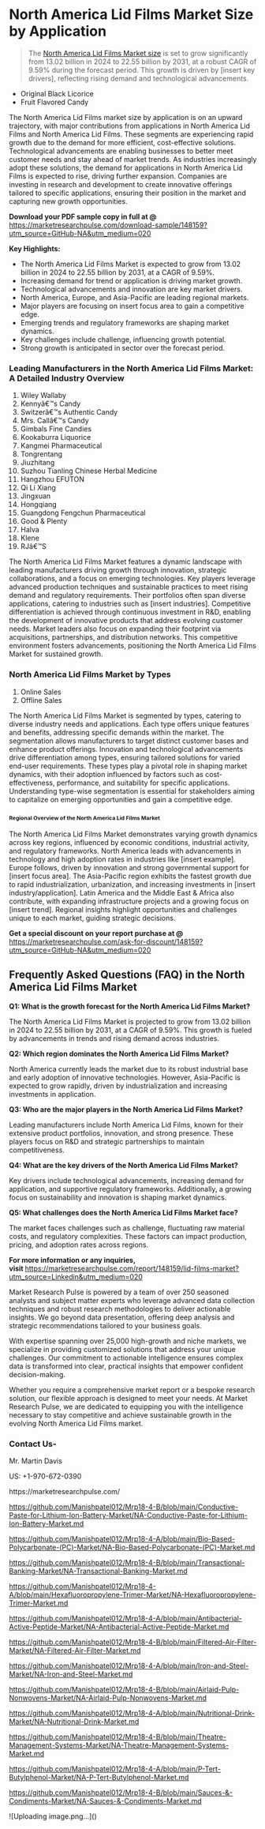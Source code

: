 <h1>North America Lid Films Market&nbsp;Size by Application</h1><blockquote><p>The <a href="https://marketresearchpulse.com/download-sample/148159?utm_source=GitHub-NA&amp;utm_medium=020">North America Lid Films Market size</a> is set to grow significantly from 13.02 billion in 2024 to 22.55 billion by 2031, at a robust CAGR of 9.59% during the forecast period. This growth is driven by [insert key drivers], reflecting rising demand and technological advancements.</p></blockquote><ul><li>Original Black Licorice<li> Fruit Flavored Candy</li></ul><p>The North America Lid Films market size by application is on an upward trajectory, with major contributions from applications in North America Lid Films and North America Lid Films. These segments are experiencing rapid growth due to the demand for more efficient, cost-effective solutions. Technological advancements are enabling businesses to better meet customer needs and stay ahead of market trends. As industries increasingly adopt these solutions, the demand for applications in North America Lid Films is expected to rise, driving further expansion. Companies are investing in research and development to create innovative offerings tailored to specific applications, ensuring their position in the market and capturing new growth opportunities.</p><p><strong>Download your PDF sample copy in full at @ </strong><a href="https://marketresearchpulse.com/download-sample/148159?utm_source=GitHub-NA&amp;utm_medium=020">https://marketresearchpulse.com/download-sample/148159?utm_source=GitHub-NA&amp;utm_medium=020</a></p><p><strong>Key Highlights: </strong></p><ul><li>The North America Lid Films Market is expected to grow from 13.02 billion in 2024 to 22.55 billion by 2031, at a CAGR of 9.59%.</li><li>Increasing demand for trend or application is driving market growth.</li><li>Technological advancements and innovation are key market drivers.</li><li>North America, Europe, and Asia-Pacific are leading regional markets.</li><li>Major players are focusing on insert focus area to gain a competitive edge.</li><li>Emerging trends and regulatory frameworks are shaping market dynamics.</li><li>Key challenges include challenge, influencing growth potential.</li><li>Strong growth is anticipated in sector over the forecast period.</li></ul><h3>Leading Manufacturers in the North America Lid Films Market: A Detailed Industry Overview</h3><ol><li>Wiley Wallaby</li><li>Kennyâ€™s Candy</li><li>Switzerâ€™s Authentic Candy</li><li>Mrs. Callâ€™s Candy</li><li>Gimbals Fine Candies</li><li>Kookaburra Liquorice</li><li>Kangmei Pharmaceutical</li><li>Tongrentang</li><li>Jiuzhitang</li><li>Suzhou Tianling Chinese Herbal Medicine</li><li>Hangzhou EFUTON</li><li>Qi Li Xiang</li><li>Jingxuan</li><li>Hongqiang</li><li>Guangdong Fengchun Pharmaceutical</li><li>Good & Plenty</li><li>Halva</li><li>Klene</li><li>RJâ€™S</li></ol><div class="flex max-w-full flex-col flex-grow"><div class="min-h-8 text-message flex w-full flex-col items-end gap-2 whitespace-normal break-words [.text-message+&amp;]:mt-5" dir="auto" data-message-author-role="assistant" data-message-id="fd8432e4-4910-450d-b182-61b7bfb0a01f" data-message-model-slug="gpt-4o"><div class="flex w-full flex-col gap-1 empty:hidden first:pt-[3px]"><div class="markdown prose w-full break-words dark:prose-invert light"><p>The North America Lid Films Market features a dynamic landscape with leading manufacturers driving growth through innovation, strategic collaborations, and a focus on emerging technologies. Key players leverage advanced production techniques and sustainable practices to meet rising demand and regulatory requirements. Their portfolios often span diverse applications, catering to industries such as [insert industries]. Competitive differentiation is achieved through continuous investment in R&amp;D, enabling the development of innovative products that address evolving customer needs. Market leaders also focus on expanding their footprint via acquisitions, partnerships, and distribution networks. This competitive environment fosters advancements, positioning the North America Lid Films Market for sustained growth.</p></div></div></div></div><h3>North America Lid Films Market by Types</h3><ol><li>Online Sales<li> Offline Sales</li></ol><div class="flex max-w-full flex-col flex-grow"><div class="min-h-8 text-message flex w-full flex-col items-end gap-2 whitespace-normal break-words [.text-message+&amp;]:mt-5" dir="auto" data-message-author-role="assistant" data-message-id="084470be-0bb7-4664-bddf-5156b4f41249" data-message-model-slug="gpt-4o-mini"><div class="flex w-full flex-col gap-1 empty:hidden first:pt-[3px]"><div class="markdown prose w-full break-words dark:prose-invert light"><p>The North America Lid Films Market is segmented by types, catering to diverse industry needs and applications. Each type offers unique features and benefits, addressing specific demands within the market. The segmentation allows manufacturers to target distinct customer bases and enhance product offerings. Innovation and technological advancements drive differentiation among types, ensuring tailored solutions for varied end-user requirements. These types play a pivotal role in shaping market dynamics, with their adoption influenced by factors such as cost-effectiveness, performance, and suitability for specific applications. Understanding type-wise segmentation is essential for stakeholders aiming to capitalize on emerging opportunities and gain a competitive edge.</p></div></div></div></div><h3><span style="font-size: 11px;">Regional Overview of the North America Lid Films Market</span></h3><div class="flex max-w-full flex-col flex-grow"><div class="min-h-8 text-message flex w-full flex-col items-end gap-2 whitespace-normal break-words [.text-message+&amp;]:mt-5" dir="auto" data-message-author-role="assistant" data-message-id="e9038762-ce64-4e30-91c9-9bd413514231" data-message-model-slug="gpt-4o-mini"><div class="flex w-full flex-col gap-1 empty:hidden first:pt-[3px]"><div class="markdown prose w-full break-words dark:prose-invert light"><p>The North America Lid Films Market demonstrates varying growth dynamics across key regions, influenced by economic conditions, industrial activity, and regulatory frameworks. North America leads with advancements in technology and high adoption rates in industries like [insert example]. Europe follows, driven by innovation and strong governmental support for [insert focus area]. The Asia-Pacific region exhibits the fastest growth due to rapid industrialization, urbanization, and increasing investments in [insert industry/application]. Latin America and the Middle East &amp; Africa also contribute, with expanding infrastructure projects and a growing focus on [insert trend]. Regional insights highlight opportunities and challenges unique to each market, guiding strategic decisions.</p></div></div></div></div><p><strong>Get a special discount on your report purchase at @ </strong><a href="https://marketresearchpulse.com/ask-for-discount/148159?utm_source=GitHub-NA&amp;utm_medium=020">https://marketresearchpulse.com/ask-for-discount/148159?utm_source=GitHub-NA&amp;utm_medium=020</a></p><h2>Frequently Asked Questions (FAQ) in the North America Lid Films Market</h2><p><strong>Q1: What is the growth forecast for the North America Lid Films Market?</strong></p><p>The North America Lid Films Market is projected to grow from 13.02 billion in 2024 to 22.55 billion by 2031, at a CAGR of 9.59%. This growth is fueled by advancements in trends and rising demand across industries.</p><p><strong>Q2: Which region dominates the North America Lid Films Market?</strong></p><p>North America currently leads the market due to its robust industrial base and early adoption of innovative technologies. However, Asia-Pacific is expected to grow rapidly, driven by industrialization and increasing investments in application.</p><p><strong>Q3: Who are the major players in the North America Lid Films Market?</strong></p><p>Leading manufacturers include North America Lid Films, known for their extensive product portfolios, innovation, and strong presence. These players focus on R&amp;D and strategic partnerships to maintain competitiveness.</p><p><strong>Q4: What are the key drivers of the North America Lid Films Market?</strong></p><p>Key drivers include technological advancements, increasing demand for application, and supportive regulatory frameworks. Additionally, a growing focus on sustainability and innovation is shaping market dynamics.</p><p><strong>Q5: What challenges does the North America Lid Films Market face?</strong></p><p>The market faces challenges such as challenge, fluctuating raw material costs, and regulatory complexities. These factors can impact production, pricing, and adoption rates across regions.</p><p><strong>For more information or any inquiries, visit&nbsp;</strong><a href="https://marketresearchpulse.com/report/148159/lid-films-market?utm_source=Linkedin&utm_medium=020">https://marketresearchpulse.com/report/148159/lid-films-market?utm_source=Linkedin&utm_medium=020</a></p><p>Market Research Pulse is powered by a team of over 250 seasoned analysts and subject matter experts who leverage advanced data collection techniques and robust research methodologies to deliver actionable insights. We go beyond data presentation, offering deep analysis and strategic recommendations tailored to your business goals.</p><p>With expertise spanning over 25,000 high-growth and niche markets, we specialize in providing customized solutions that address your unique challenges. Our commitment to actionable intelligence ensures complex data is transformed into clear, practical insights that empower confident decision-making.</p><p>Whether you require a comprehensive market report or a bespoke research solution, our flexible approach is designed to meet your needs. At Market Research Pulse, we are dedicated to equipping you with the intelligence necessary to stay competitive and achieve sustainable growth in the evolving North America Lid Films market.</p><h3><strong>Contact Us-</strong></h3><p>Mr. Martin Davis</p><p>US: +1-970-672-0390</p><p>https://marketresearchpulse.com/</p><p><a href="https://github.com/Manishpatel012/Mrp18-4-B/blob/main/Conductive-Paste-for-Lithium-Ion-Battery-Market/NA-Conductive-Paste-for-Lithium-Ion-Battery-Market.md">https://github.com/Manishpatel012/Mrp18-4-B/blob/main/Conductive-Paste-for-Lithium-Ion-Battery-Market/NA-Conductive-Paste-for-Lithium-Ion-Battery-Market.md</a></p><p><a href="https://github.com/Manishpatel012/Mrp18-4-A/blob/main/Bio-Based-Polycarbonate-(PC)-Market/NA-Bio-Based-Polycarbonate-(PC)-Market.md">https://github.com/Manishpatel012/Mrp18-4-A/blob/main/Bio-Based-Polycarbonate-(PC)-Market/NA-Bio-Based-Polycarbonate-(PC)-Market.md</a></p><p><a href="https://github.com/Manishpatel012/Mrp18-4-B/blob/main/Transactional-Banking-Market/NA-Transactional-Banking-Market.md">https://github.com/Manishpatel012/Mrp18-4-B/blob/main/Transactional-Banking-Market/NA-Transactional-Banking-Market.md</a></p><p><a href="https://github.com/Manishpatel012/Mrp18-4-A/blob/main/Hexafluoropropylene-Trimer-Market/NA-Hexafluoropropylene-Trimer-Market.md">https://github.com/Manishpatel012/Mrp18-4-A/blob/main/Hexafluoropropylene-Trimer-Market/NA-Hexafluoropropylene-Trimer-Market.md</a></p><p><a href="https://github.com/Manishpatel012/Mrp18-4-A/blob/main/Antibacterial-Active-Peptide-Market/NA-Antibacterial-Active-Peptide-Market.md">https://github.com/Manishpatel012/Mrp18-4-A/blob/main/Antibacterial-Active-Peptide-Market/NA-Antibacterial-Active-Peptide-Market.md</a></p><p><a href="https://github.com/Manishpatel012/Mrp18-4-B/blob/main/Filtered-Air-Filter-Market/NA-Filtered-Air-Filter-Market.md">https://github.com/Manishpatel012/Mrp18-4-B/blob/main/Filtered-Air-Filter-Market/NA-Filtered-Air-Filter-Market.md</a></p><p><a href="https://github.com/Manishpatel012/Mrp18-4-A/blob/main/Iron-and-Steel-Market/NA-Iron-and-Steel-Market.md">https://github.com/Manishpatel012/Mrp18-4-A/blob/main/Iron-and-Steel-Market/NA-Iron-and-Steel-Market.md</a></p><p><a href="https://github.com/Manishpatel012/Mrp18-4-B/blob/main/Airlaid-Pulp-Nonwovens-Market/NA-Airlaid-Pulp-Nonwovens-Market.md">https://github.com/Manishpatel012/Mrp18-4-B/blob/main/Airlaid-Pulp-Nonwovens-Market/NA-Airlaid-Pulp-Nonwovens-Market.md</a></p><p><a href="https://github.com/Manishpatel012/Mrp18-4-A/blob/main/Nutritional-Drink-Market/NA-Nutritional-Drink-Market.md">https://github.com/Manishpatel012/Mrp18-4-A/blob/main/Nutritional-Drink-Market/NA-Nutritional-Drink-Market.md</a></p><p><a href="https://github.com/Manishpatel012/Mrp18-4-B/blob/main/Theatre-Management-Systems-Market/NA-Theatre-Management-Systems-Market.md">https://github.com/Manishpatel012/Mrp18-4-B/blob/main/Theatre-Management-Systems-Market/NA-Theatre-Management-Systems-Market.md</a></p><p><a href="https://github.com/Manishpatel012/Mrp18-4-A/blob/main/P-Tert-Butylphenol-Market/NA-P-Tert-Butylphenol-Market.md">https://github.com/Manishpatel012/Mrp18-4-A/blob/main/P-Tert-Butylphenol-Market/NA-P-Tert-Butylphenol-Market.md</a></p><p><a href="https://github.com/Manishpatel012/Mrp18-4-B/blob/main/Sauces-&-Condiments-Market/NA-Sauces-&-Condiments-Market.md">https://github.com/Manishpatel012/Mrp18-4-B/blob/main/Sauces-&-Condiments-Market/NA-Sauces-&-Condiments-Market.md</a></p>
![Uploading image.png…]()
